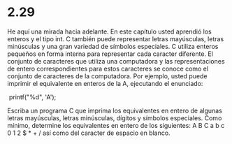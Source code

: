 # 2.29 

He aquí una mirada hacia adelante. En este capítulo usted aprendió los enteros y el tipo int. C también puede representar letras mayúsculas, letras minúsculas y una gran variedad de símbolos especiales. C utiliza enteros pequeños en forma interna para representar cada caracter diferente. El conjunto de caracteres que utiliza una computadora y las representaciones de entero correspondientes para estos caracteres se conoce como el conjunto de caracteres de la computadora. Por ejemplo, usted puede imprimir el equivalente en enteros de la A, ejecutando el enunciado: 

​		printf("%d", 'A');

Escriba un programa C que imprima los equivalentes en entero de algunas letras mayúsculas, letras minúsculas, dígitos y símbolos especiales. Como mínimo, determine los equivalentes en entero de los siguientes: A B C a b c 0 1 2 $ * + / así como del caracter de espacio en blanco.
